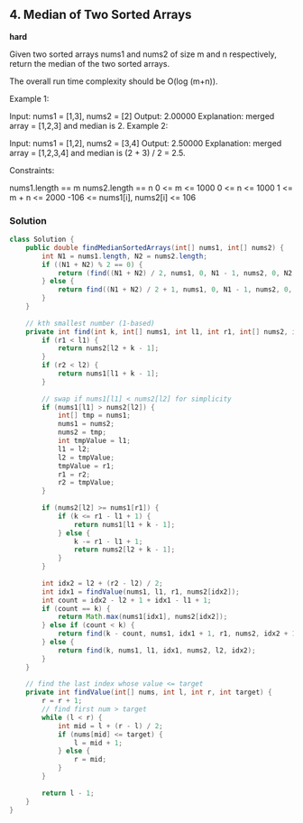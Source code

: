 ## 4. Median of Two Sorted Arrays

**hard**

Given two sorted arrays nums1 and nums2 of size m and n respectively, return the median of the two sorted arrays.

The overall run time complexity should be O(log (m+n)).

 

Example 1:

Input: nums1 = [1,3], nums2 = [2]
Output: 2.00000
Explanation: merged array = [1,2,3] and median is 2.
Example 2:

Input: nums1 = [1,2], nums2 = [3,4]
Output: 2.50000
Explanation: merged array = [1,2,3,4] and median is (2 + 3) / 2 = 2.5.
 

Constraints:

nums1.length == m
nums2.length == n
0 <= m <= 1000
0 <= n <= 1000
1 <= m + n <= 2000
-106 <= nums1[i], nums2[i] <= 106

### Solution

```java
class Solution {
    public double findMedianSortedArrays(int[] nums1, int[] nums2) {
        int N1 = nums1.length, N2 = nums2.length;
        if ((N1 + N2) % 2 == 0) {
            return (find((N1 + N2) / 2, nums1, 0, N1 - 1, nums2, 0, N2 - 1) + find((N1 + N2) / 2 + 1, nums1, 0, N1 - 1, nums2, 0, N2 - 1)) / 2.0;
        } else {
            return find((N1 + N2) / 2 + 1, nums1, 0, N1 - 1, nums2, 0, N2 - 1);
        }
    }
    
    // kth smallest number (1-based)
    private int find(int k, int[] nums1, int l1, int r1, int[] nums2, int l2, int r2) {
        if (r1 < l1) {
            return nums2[l2 + k - 1];
        }
        if (r2 < l2) {
            return nums1[l1 + k - 1];
        }
        
        // swap if nums1[l1] < nums2[l2] for simplicity
        if (nums1[l1] > nums2[l2]) {
            int[] tmp = nums1;
            nums1 = nums2;
            nums2 = tmp;
            int tmpValue = l1;
            l1 = l2;
            l2 = tmpValue;
            tmpValue = r1;
            r1 = r2;
            r2 = tmpValue;
        }
        
        if (nums2[l2] >= nums1[r1]) {
            if (k <= r1 - l1 + 1) {
                return nums1[l1 + k - 1];
            } else {
                k -= r1 - l1 + 1;
                return nums2[l2 + k - 1];
            }
        }
        
        int idx2 = l2 + (r2 - l2) / 2;
        int idx1 = findValue(nums1, l1, r1, nums2[idx2]);
        int count = idx2 - l2 + 1 + idx1 - l1 + 1;
        if (count == k) {
            return Math.max(nums1[idx1], nums2[idx2]);
        } else if (count < k) {
            return find(k - count, nums1, idx1 + 1, r1, nums2, idx2 + 1, r2);
        } else {
            return find(k, nums1, l1, idx1, nums2, l2, idx2);
        }
    }
    
    // find the last index whose value <= target
    private int findValue(int[] nums, int l, int r, int target) {
        r = r + 1;
        // find first num > target
        while (l < r) {
            int mid = l + (r - l) / 2;
            if (nums[mid] <= target) {
                l = mid + 1;
            } else {
                r = mid;
            }
        }
        
        return l - 1;
    }
}
```
